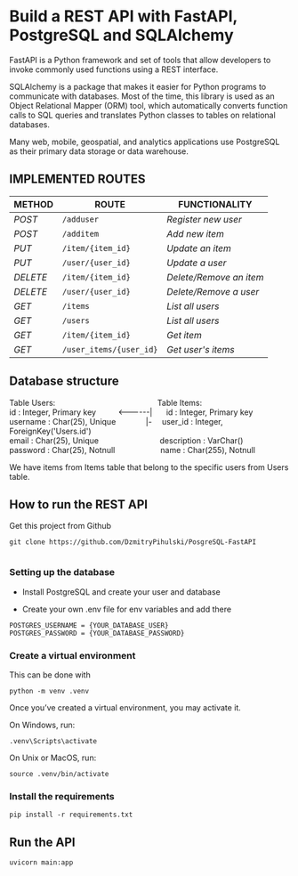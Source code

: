 # Build a REST API with FastAPI, PostgreSQL and SQLAlchemy
FastAPI is a Python framework and set of tools that allow developers to invoke commonly used functions using a REST interface. 

SQLAlchemy is a package that makes it easier for Python programs to communicate with databases. Most of the time, this library is used as an Object Relational Mapper (ORM) tool, which automatically converts function calls to SQL queries and translates Python classes to tables on relational databases.

Many web, mobile, geospatial, and analytics applications use PostgreSQL as their primary data storage or data warehouse.
## IMPLEMENTED ROUTES
| METHOD | ROUTE | FUNCTIONALITY |                                  
| ------- | ----- | ------------- |
| *POST* | ```/adduser``` | _Register new user_| 
| *POST* | ```/additem``` |_Add new item_|
| *PUT* | ```/item/{item_id}``` | _Update an item_|
| *PUT* | ```/user/{user_id}``` | _Update a user_|
| *DELETE* | ```/item/{item_id}``` | _Delete/Remove an item_ |
| *DELETE* | ```/user/{user_id}``` | _Delete/Remove a user_ |
| *GET* | ```/items``` | _List all users_|
| *GET* | ```/users``` | _List all users_|
| *GET* | ```/item/{item_id}``` | _Get item_|
| *GET* | ```/user_items/{user_id}``` | _Get user's items_|

## Database structure

Table Users: &emsp;&emsp;&emsp; &emsp; &emsp; &emsp;&emsp;&emsp;&emsp;&emsp;&emsp;&emsp;Table Items:<br>
id : Integer, Primary key &emsp; &emsp; <------|&emsp;&ensp; id : Integer, Primary key<br> 
username : Char(25), Unique      &emsp;&emsp; &emsp; |-&emsp; user_id : Integer, ForeignKey('Users.id')<br>
email : Char(25), Unique&emsp;&emsp;&emsp;&emsp; &emsp; &emsp;&emsp;  description : VarChar()<br>
password : Char(25), Notnull    &emsp;&emsp;&emsp; &emsp;&emsp;  name : Char(255), Notnull<br>

We have items from Items table that belong to the specific users from Users table.
## How to run the REST API
Get this project from Github
``` 
git clone https://github.com/DzmitryPihulski/PosgreSQL-FastAPI
 
```



### Setting up the database

* Install PostgreSQL and create your user and database

* Create your own .env file for env variables and add there 

``` 
POSTGRES_USERNAME = {YOUR_DATABASE_USER}
POSTGRES_PASSWORD = {YOUR_DATABASE_PASSWORD}
```

### Create a virtual environment
This can be done with 
``` 
python -m venv .venv
 ```

Once you’ve created a virtual environment, you may activate it.

On Windows, run:
``` 
.venv\Scripts\activate
```

On Unix or MacOS, run: 

```
source .venv/bin/activate
```



### Install the requirements 

``` 
pip install -r requirements.txt
```

## Run the API

``` 
uvicorn main:app 
```
